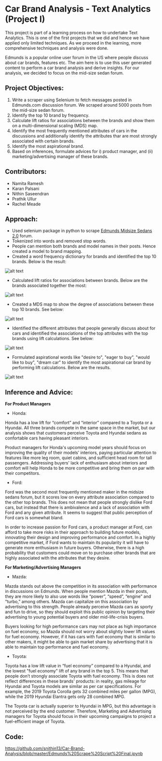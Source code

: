 # Car Brand Analysis - Text Analytics (Project I)

This project is part of a learning process on how to undertake Text Analytics. This is one of the first projects that we did and hence we have applied only limited techniques. As we proceed in the learning, more comprehensive techniques and analysis were done.

Edmunds is a popular online user forum in the US where people discuss about car brands, features etc. The aim here is to use this user generated content to perform a car brand analysis and derive insights. For our analysis, we decided to focus on the mid-size sedan forum.

## Project Objectives:
1. Write a scraper using Selenium to fetch messages posted in Edmunds.com discussion forum. We scraped around 5000 posts from the mid-size sedan forum.
2. Identify the top 10 brand by frequency.
3. Calculate lift ratios for associations between the brands and show them on a multi-dimensional scaling (MDS) map.
4. Identify the most frequently mentioned attributes of cars in the discussions and additionally identify the attributes thar are most strongly associated with certain brands.
5. Identify the most aspirational brand.
6. Based on inferences, formulate advices for i) product manager, and (ii) marketing/advertising manager of these brands.

## Contributors:
* Namita Ramesh
* Karan Palsani
* Nithin Saseendran
* Prathik Ullur
* Rachel Meade

## Approach:

* Used selenium package in python to scrape [Edmunds Midsize Sedans 2.0](https://forums.edmunds.com/discussion/7526/general/x/midsize-sedans-2-0/p540) forum.
* Tokenized into words and removed stop words.
* People can mention both brands and model names in their posts. Hence created a model to brand mapping.
* Created a word frequency dictionary for brands and identified the top 10 brands. Below is the result:

![alt text](https://github.com/snithin13/Car-Brand-Analysis/blob/master/Images/image_top10.JPG)

* Calculated lift ratios for associations between brands. Below are the brands associated together the most:

![alt text](https://github.com/snithin13/Car-Brand-Analysis/blob/master/Images/image_top_lift.JPG)

* Created a MDS map to show the degree of associations between these top 10 brands. See below:

![alt text](https://github.com/snithin13/Car-Brand-Analysis/blob/master/Images/mds%20map.JPG)

* Identified the different attributes that people generally discuss about for cars and identified the associations of the top attributes with the top brands using lift calculations. See below:

![alt text](https://github.com/snithin13/Car-Brand-Analysis/blob/master/Images/top_attri%20and%20brand.JPG)

* Formulated aspirational words like "desire to", "eager to buy", "would like to buy", "dream car" to identify the most aspirational car brand by performing lift calculations. Below are the results.

![alt text](https://github.com/snithin13/Car-Brand-Analysis/blob/master/Images/aspirational_brand.JPG)

## Inference and Advice:

**For Product Managers**

* Honda:

Honda has a low lift for “comfort” and “interior” compared to a Toyota or a Hyundai. All three brands compete in the same space in the market, but our analysis shows that customers perceive Toyota and Hyundai sedans as confortable cars having pleasant interiors.

Product managers for Honda's upcoming model years should focus on improving the quality of their models' interiors, paying particular attention to features like more leg room, quiet cabins, and sufficient head room for tall passengers. Addressing buyers' lack of enthusiasm about interiors and comfort will help Honda to be more competitive and bring them on par with their competitors.

* Ford:

Ford was the second most frequently mentioned maker in the midsize sedans forum, but it scores low on every attribute association compared to the other top brands. This does not mean that people strongly dislike Ford cars, but instead that there is ambivalence and a lack of association with Ford and any given attribute. It seems to suggest that public perception of Ford cars is somewhat bland.

In order to increase passion for Ford cars, a product manager at Ford, can afford to take more risks in their approach to building future models, innovating their design and improving performance and comfort. In a highly competitive market, if Ford wants to maintain its popularity it will have to generate more enthusiasm in future buyers. Otherwise, there is a high probability that customers could move on to purchase other brands that are highly associated with the attributes that they desire.

**For Marketing/Advertising Managers**

* Mazda:

Mazda stands out above the competition in its association with performance in discussions on Edmunds. When people mention Mazda in their posts, they are more likely to also use words like “power”, “speed”, “engine” and “turbo,” among others. Mazda can capitalize on this association by advertising to this strength. People already perceive Mazda cars as sporty and fun to drive, so they should exploit this public opinion by targeting their advertising to young potential buyers and older mid-life-crisis buyers.

Buyers looking for high performance cars may not place as high importance on fuel economy, so Mazda should not worry about slightly lower lift values for fuel economy. However, if it has cars with fuel economy that is similar to other makers, it might be able to gain market share by advertising that it is able to maintain top performance and fuel economy.

* Toyota:

Toyota has a low lift value in “fuel economy” compared to a Hyundai, and the lowest "fuel economy" lift of any brand in the top 5. This means that people don’t strongly associate Toyota with fuel economy. This is does not reflect differences in these brands' products: in reality, gas mileage for Hyundai and Toyota models are similar as per car specifications. For example, the 2019 Toyota Corolla gets 32 combined miles per gallon (MPG), while the 2019 Hyundai Elantra gets only 28 combined MPG.

The Toyota car is actually superior to Hyundai in MPG, but this advantage is not perceived by the end customer. Therefore, Marketing and Advertising managers for Toyota should focus in their upcoming campaigns to project a fuel-efficient image of Toyota.

## Code:

https://github.com/snithin13/Car-Brand-Analysis/blob/master/Edmunds%20Scrape%20Script%20Final.ipynb
